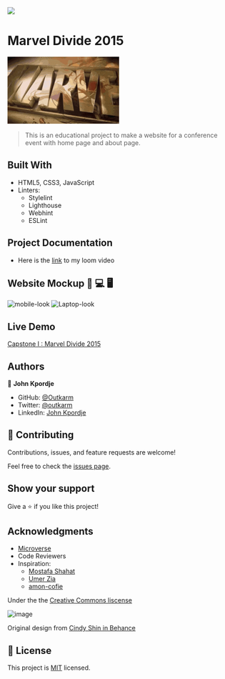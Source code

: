 ![](https://img.shields.io/badge/Microverse-blueviolet)

# Marvel Divide 2015

![Marvel Divide 2015 logo](./Images/logo/marvel-logo_250x150.gif)

> This is an educational project to make a website for a conference event with home page and about page.

## Built With

- HTML5, CSS3, JavaScript
- Linters:
  - Stylelint
  - Lighthouse
  - Webhint
  - ESLint

## Project Documentation

- Here is the [link]() to my loom video

## Website Mockup 📱 💻 🖥️

![mobile-look](./Images/mobile.gif)
![Laptop-look](./Images/laptop.gif)

## Live Demo

[Capstone I : Marvel Divide 2015]()

## Authors

👤 **John Kpordje**

- GitHub: [@Outkarm](https://github.com/Outkarm)
- Twitter: [@outkarm](https://twitter.com/outkarm)
- LinkedIn: [John Kpordje](https://www.linkedin.com/in/john-kpordje-866749241/)

## 🤝 Contributing

Contributions, issues, and feature requests are welcome!

Feel free to check the [issues page](../../issues/).

## Show your support

Give a ⭐️ if you like this project!

## Acknowledgments

- [Microverse](microverse.org)
- Code Reviewers
- Inspiration:
  - [Mostafa Shahat](https://github.com/MostafaShahat2021)
  - [Umer Zia](https://github.com/UmerZia/Portfolio)
  - [amon-cofie](https://github.com/amon-cofie)

Under the the [Creative Commons liscense](https://creativecommons.org/licenses/by-nc/4.0/)

<img width="300" alt="image" src="https://user-images.githubusercontent.com/84629565/181086933-d5bcdb09-da51-40f6-b0f8-a1f191614257.png">

Original design from [Cindy Shin in Behance](https://www.behance.net/gallery/29845175/CC-Global-Summit-2015)

## 📝 License

This project is [MIT](./MIT.md) licensed.
